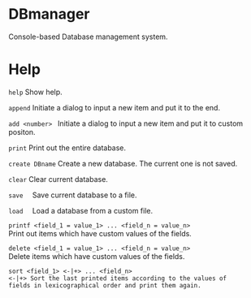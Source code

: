 # DBmanager

Console-based Database management system.

# Help

<code>help</code>
   Show help.

<code>append</code>
   Initiate a dialog to input a new item and put it to the end.

<code>add \<number> </code>
   Initiate a dialog to input a new item and put it to custom positon.

<code>print</code>
   Print out the entire database.

<code>create DBname</code>
   Create a new database. The current one is not saved.

<code>clear</code>
   Clear current database.

<code>save <filename> </code>
   Save current database to a file.

<code>load <filename> </code>
   Load a database from a custom file.

<code>printf <field_1 = value_1> ... <field_n = value_n> </code>
   Print out items which have custom values of the fields.

<code>delete <field_1 = value_1> ... <field_n = value_n> </code>
   Delete items which have custom values of the fields.

<code>sort <field_1> <-|+> ... <field_n> <-|+>
   Sort the last printed items according to the values of fields in lexicographical order and print them again.
